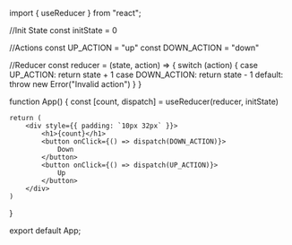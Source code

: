 import { useReducer } from "react";

//Init State
const initState = 0

//Actions
const UP_ACTION = "up"
const DOWN_ACTION = "down"

//Reducer
const reducer = (state, action) => {
    switch (action) {
        case UP_ACTION:
            return state + 1
        case DOWN_ACTION:
            return state - 1
        default:
            throw new Error("Invalid action")
    }
}

function App() {
    const [count, dispatch] = useReducer(reducer, initState)

    return (
        <div style={{ padding: `10px 32px` }}>
            <h1>{count}</h1>
            <button onClick={() => dispatch(DOWN_ACTION)}>
                Down
            </button>
            <button onClick={() => dispatch(UP_ACTION)}>
                Up
            </button>
        </div>
    )
}

export default App;